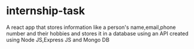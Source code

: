 # internship-task
A react app that stores information like a person's name,email,phone number and their hobbies and stores it in a database using an API created using Node JS,Express JS and Mongo DB
